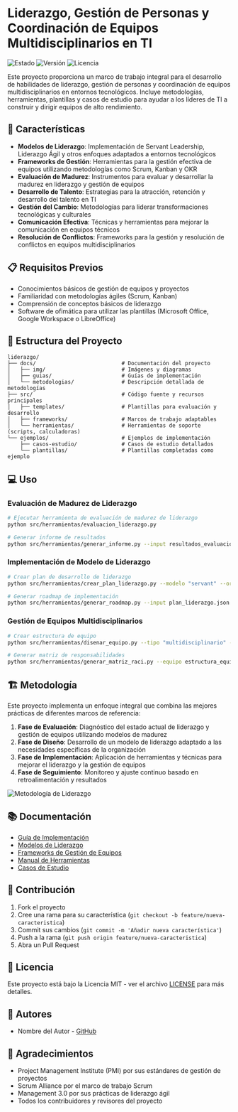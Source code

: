 # Liderazgo, Gestión de Personas y Coordinación de Equipos Multidisciplinarios en TI

![Estado](https://img.shields.io/badge/Estado-En%20Desarrollo-yellow)
![Versión](https://img.shields.io/badge/Versión-1.0.0-blue)
![Licencia](https://img.shields.io/badge/Licencia-MIT-green)

Este proyecto proporciona un marco de trabajo integral para el desarrollo de habilidades de liderazgo, gestión de personas y coordinación de equipos multidisciplinarios en entornos tecnológicos. Incluye metodologías, herramientas, plantillas y casos de estudio para ayudar a los líderes de TI a construir y dirigir equipos de alto rendimiento.

## 🌟 Características

- **Modelos de Liderazgo**: Implementación de Servant Leadership, Liderazgo Ágil y otros enfoques adaptados a entornos tecnológicos
- **Frameworks de Gestión**: Herramientas para la gestión efectiva de equipos utilizando metodologías como Scrum, Kanban y OKR
- **Evaluación de Madurez**: Instrumentos para evaluar y desarrollar la madurez en liderazgo y gestión de equipos
- **Desarrollo de Talento**: Estrategias para la atracción, retención y desarrollo del talento en TI
- **Gestión del Cambio**: Metodologías para liderar transformaciones tecnológicas y culturales
- **Comunicación Efectiva**: Técnicas y herramientas para mejorar la comunicación en equipos técnicos
- **Resolución de Conflictos**: Frameworks para la gestión y resolución de conflictos en equipos multidisciplinarios

## 📋 Requisitos Previos

- Conocimientos básicos de gestión de equipos y proyectos
- Familiaridad con metodologías ágiles (Scrum, Kanban)
- Comprensión de conceptos básicos de liderazgo
- Software de ofimática para utilizar las plantillas (Microsoft Office, Google Workspace o LibreOffice)

## 🚀 Estructura del Proyecto

```
liderazgo/
├── docs/                           # Documentación del proyecto
│   ├── img/                        # Imágenes y diagramas
│   ├── guias/                      # Guías de implementación
│   └── metodologias/               # Descripción detallada de metodologías
├── src/                            # Código fuente y recursos principales
│   ├── templates/                  # Plantillas para evaluación y desarrollo
│   ├── frameworks/                 # Marcos de trabajo adaptables
│   └── herramientas/               # Herramientas de soporte (scripts, calculadoras)
└── ejemplos/                       # Ejemplos de implementación
    ├── casos-estudio/              # Casos de estudio detallados
    └── plantillas/                 # Plantillas completadas como ejemplo
```

## 💻 Uso

### Evaluación de Madurez de Liderazgo

```bash
# Ejecutar herramienta de evaluación de madurez de liderazgo
python src/herramientas/evaluacion_liderazgo.py

# Generar informe de resultados
python src/herramientas/generar_informe.py --input resultados_evaluacion.json --output informe_liderazgo.pdf
```

### Implementación de Modelo de Liderazgo

```bash
# Crear plan de desarrollo de liderazgo
python src/herramientas/crear_plan_liderazgo.py --modelo "servant" --organizacion "Mi Empresa"

# Generar roadmap de implementación
python src/herramientas/generar_roadmap.py --input plan_liderazgo.json --output roadmap_liderazgo.html
```

### Gestión de Equipos Multidisciplinarios

```bash
# Crear estructura de equipo
python src/herramientas/disenar_equipo.py --tipo "multidisciplinario" --tamano 10 --output estructura_equipo.json

# Generar matriz de responsabilidades
python src/herramientas/generar_matriz_raci.py --equipo estructura_equipo.json --output matriz_raci.html
```

## 🏗️ Metodología

Este proyecto implementa un enfoque integral que combina las mejores prácticas de diferentes marcos de referencia:

1. **Fase de Evaluación**: Diagnóstico del estado actual de liderazgo y gestión de equipos utilizando modelos de madurez
2. **Fase de Diseño**: Desarrollo de un modelo de liderazgo adaptado a las necesidades específicas de la organización
3. **Fase de Implementación**: Aplicación de herramientas y técnicas para mejorar el liderazgo y la gestión de equipos
4. **Fase de Seguimiento**: Monitoreo y ajuste continuo basado en retroalimentación y resultados

![Metodología de Liderazgo](docs/img/metodologia.png)

## 📚 Documentación

- [Guía de Implementación](docs/guias/implementacion.md)
- [Modelos de Liderazgo](docs/metodologias/modelos_liderazgo.md)
- [Frameworks de Gestión de Equipos](docs/metodologias/frameworks_gestion.md)
- [Manual de Herramientas](docs/guias/manual_herramientas.md)
- [Casos de Estudio](ejemplos/casos-estudio/README.md)

## 🤝 Contribución

1. Fork el proyecto
2. Cree una rama para su característica (`git checkout -b feature/nueva-caracteristica`)
3. Commit sus cambios (`git commit -m 'Añadir nueva característica'`)
4. Push a la rama (`git push origin feature/nueva-caracteristica`)
5. Abra un Pull Request

## 📄 Licencia

Este proyecto está bajo la Licencia MIT - ver el archivo [LICENSE](LICENSE) para más detalles.

## 👥 Autores

- Nombre del Autor - [GitHub](https://github.com/usuario)

## 🙏 Agradecimientos

- Project Management Institute (PMI) por sus estándares de gestión de proyectos
- Scrum Alliance por el marco de trabajo Scrum
- Management 3.0 por sus prácticas de liderazgo ágil
- Todos los contribuidores y revisores del proyecto

